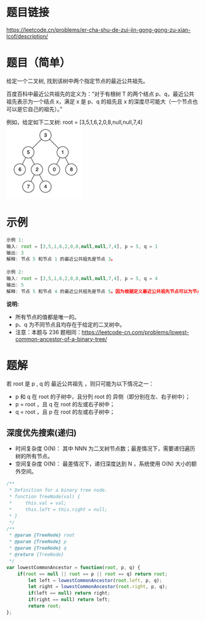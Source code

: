 # 题目链接

https://leetcode.cn/problems/er-cha-shu-de-zui-jin-gong-gong-zu-xian-lcof/description/

# 题目（简单）

给定一个二叉树, 找到该树中两个指定节点的最近公共祖先。   

百度百科中最近公共祖先的定义为：“对于有根树 T 的两个结点 p、q，最近公共祖先表示为一个结点 x，满足 x 是 p、q 的祖先且 x 的深度尽可能大（一个节点也可以是它自己的祖先）。”

例如，给定如下二叉树:  root = [3,5,1,6,2,0,8,null,null,7,4]   
![二叉树](./images/68_ii.png)

# 示例

```js
示例 1:
输入: root = [3,5,1,6,2,0,8,null,null,7,4], p = 5, q = 1
输出: 3
解释: 节点 5 和节点 1 的最近公共祖先是节点 3。

示例 2:
输入: root = [3,5,1,6,2,0,8,null,null,7,4], p = 5, q = 4
输出: 5
解释: 节点 5 和节点 4 的最近公共祖先是节点 5。因为根据定义最近公共祖先节点可以为节点本身。
```

**说明:**

- 所有节点的值都是唯一的。
- p、q 为不同节点且均存在于给定的二叉树中。
- 注意：本题与 236 题相同：https://leetcode-cn.com/problems/lowest-common-ancestor-of-a-binary-tree/

# 题解

若 root 是 p , q 的 最近公共祖先 ，则只可能为以下情况之一：
- p 和 q 在 root 的子树中，且分列 root 的 异侧（即分别在左、右子树中）；
- p = root ，且 q 在 root 的左或右子树中；
- q = root ，且 p 在 root 的左或右子树中；

## 深度优先搜索(递归)

- 时间复杂度 O(N)： 其中 NNN 为二叉树节点数；最差情况下，需要递归遍历树的所有节点。
- 空间复杂度 O(N)： 最差情况下，递归深度达到 N ，系统使用 O(N) 大小的额外空间。

```js
/**
 * Definition for a binary tree node.
 * function TreeNode(val) {
 *     this.val = val;
 *     this.left = this.right = null;
 * }
 */
/**
 * @param {TreeNode} root
 * @param {TreeNode} p
 * @param {TreeNode} q
 * @return {TreeNode}
 */
var lowestCommonAncestor = function(root, p, q) {
    if(root == null || root == p || root == q) return root;
        let left = lowestCommonAncestor(root.left, p, q);
        let right = lowestCommonAncestor(root.right, p, q);
        if(left == null) return right;
        if(right == null) return left;
        return root;
};
```

